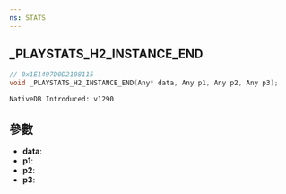```yaml
---
ns: STATS
---
```

## _PLAYSTATS_H2_INSTANCE_END

```c
// 0x1E1497D0D2108115
void _PLAYSTATS_H2_INSTANCE_END(Any* data, Any p1, Any p2, Any p3);
```

```
NativeDB Introduced: v1290
```

## 參數
* **data**:
* **p1**:
* **p2**:
* **p3**:
